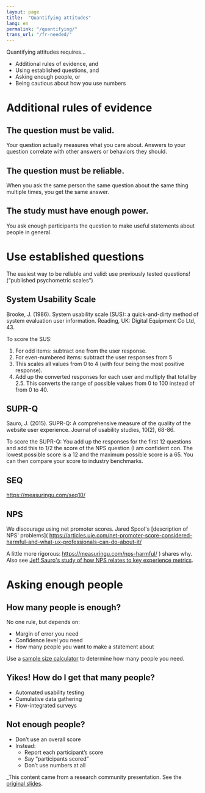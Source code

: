 ```yaml
---
layout: page
title:  "Quantifying attitudes"
lang: en
permalink: "/quantifying/"
trans_url: "/fr-needed/"
---
```

Quantifying attitudes requires...
- Additional rules of evidence, and
- Using established questions, and
- Asking enough people, or
- Being cautious about how you use numbers

# Additional rules of evidence
## The question must be valid.
Your question actually measures what you care about. Answers to your question correlate with other answers or behaviors they should.
## The question must be reliable.
When you ask the same person the same question about the same thing multiple times, you get the same answer.
## The study must have enough power.
You ask enough participants the question to make useful statements about people in general.

# Use established questions
The easiest way to be reliable and valid: 
use previously tested questions!
(“published psychometric scales”)

## System Usability Scale

Brooke, J. (1986). System usability scale (SUS): a quick-and-dirty method of system evaluation user information. Reading, UK: Digital Equipment Co Ltd, 43.

To score the SUS:
1. For odd items: subtract one from the user response.
2. For even-numbered items: subtract the user responses from 5
3. This scales all values from 0 to 4 (with four being the most positive response).
4. Add up the converted responses for each user and multiply that total by 2.5. This converts the range of possible values from 0 to 100 instead of from 0 to 40.

## SUPR-Q

Sauro, J. (2015). SUPR-Q: A comprehensive measure of the quality of the website user experience. Journal of usability studies, 10(2), 68-86.

To score the SUPR-Q: You add up the responses for the first 12 questions and add this to 1/2 the score of the NPS question (I am confident con. The lowest possible score is a 12 and the maximum possible score is a 65. You can then compare your score to industry benchmarks.

## SEQ

https://measuringu.com/seq10/

## NPS

We discourage using net promoter scores. Jared Spool's [description of NPS' problems](
https://articles.uie.com/net-promoter-score-considered-harmful-and-what-ux-professionals-can-do-about-it/

A little more rigorous: https://measuringu.com/nps-harmful/
) shares why. Also see [Jeff Sauro's study of how NPS relates to key experience metrics](https://measuringu.com/nps-harmful/). 


# Asking enough people

## How many people is enough?
No one rule, but depends on:
* Margin of error you need
* Confidence level you need
* How many people you want to make a statement about

Use a [sample size calculator](https://select-statistics.co.uk/calculators/sample-size-calculator-population-proportion/) to determine how many people you need. 

## Yikes! How do I get that many people?
* Automated usability testing
* Cumulative data gathering
* Flow-integrated surveys

## Not enough people? 
* Don’t use an overall score
* Instead:
  * Report each participant’s score
  * Say “participants scored”
  * Don’t use numbers at all


_This content came from a research community presentation. See the [original slides](https://docs.google.com/presentation/d/1jS4qc1HRu2bwkwSZF_N7bODGcJKlJsorFNSODYf0cQk/edit#slide=id.g44c71c1b88_0_165).



